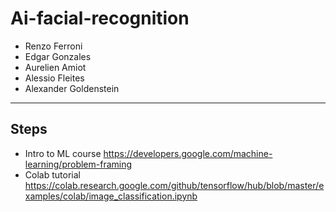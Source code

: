 # Ai-facial-recognition
* Renzo Ferroni
* Edgar Gonzales
* Aurelien Amiot
* Alessio Fleites
* Alexander Goldenstein
---
## Steps
* Intro to ML course <https://developers.google.com/machine-learning/problem-framing>
* Colab tutorial <https://colab.research.google.com/github/tensorflow/hub/blob/master/examples/colab/image_classification.ipynb>
